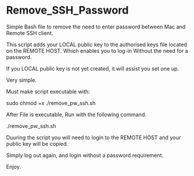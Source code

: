 # Remove_SSH_Password
Simple Bash file to remove the need to enter password between Mac and Remote SSH client.

This script adds your LOCAL public key to the authorised keys file located on the REMOTE HOST. Which enables you to log-in 
Without the need for a password.

If you LOCAL public key is not yet created, it will assist you set one up.

Very simple.

Must make script executable with:

  sudo chmod +x ./remove_pw_ssh.sh
 
After File is executable, Run with the following command.

  ./remove_pw_ssh.sh
  
Duuring the script you will need to login to the REMOTE HOST and your public key will be copied.

Simply log out again, and login without a password requirement.

Enjoy.
  
  
